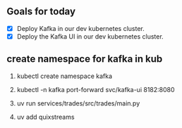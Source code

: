 ## Goals for today

- [x] Deploy Kafka in our dev kubernetes cluster.
- [x] Deploy the Kafka UI in our dev kubernetes cluster.

## create namespace for kafka in kub
1. kubectl create namespace kafka


1. kubectl -n kafka port-forward svc/kafka-ui 8182:8080
3. uv run services/trades/src/trades/main.py

2. uv add quixstreams